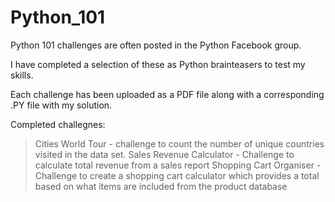 # Python_101

Python 101 challenges are often posted in the Python Facebook group.

I have completed a selection of these as Python brainteasers to test my skills.

Each challenge has been uploaded as a PDF file along with a corresponding .PY file with my solution.

Completed challegnes:

> Cities World Tour - challenge to count the number of unique countries visited in the data set.
> Sales Revenue Calculator - Challenge to calculate total revenue from a sales report
> Shopping Cart Organiser - Challenge to create a shopping cart calculator which provides a total based on what items are included from the product database
